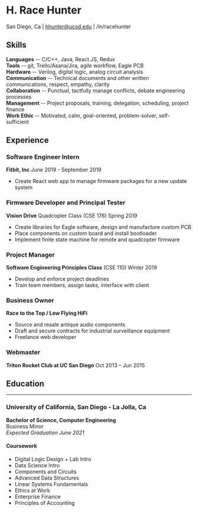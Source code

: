 # H. Race Hunter
San Diego, Ca | hhunter@ucsd.edu | /in/racehunter


## Skills
**Languages** -- C/C++, Java, React.JS, Redux  
**Tools** -- git, Trello/Asana/Jira, agile workflow, Eagle PCB  
**Hardware** -- Verilog, digital logic, analog circuit analysis  
**Communication**  -- Technical documents and other written communications, respect, empathy, clarity  
**Collaboration** -- Punctual, tactfully manage conflicts, debate engineering processes  
**Management** -- Project proposals, training, delegation, scheduling, project finance  
**Work Ethic** -- Motivated, calm, goal-oriented, problem-solver, self-sufficient

## Experience
### Software Engineer Intern
**Fitbit, Inc** June 2019 - September 2019
* Create React web app to manage firmware packages for a new update system

### Firmware Developer and Principal Tester
**Vision Drive** Quadcopter Class (CSE 176) Spring 2019
* Create libraries for Eagle software, design and manufacture custom PCB
* Place components on custom board and install bootloader
* Implement finite state machine for remote and quadcopter firmware

### Project Manager
**Software Engineering Principles Class** (CSE 110) Winter 2019
* Develop and enforce project deadlines
* Train team members, assign tasks, interface with client

### Business Owner
**Race to the Top / Low Flying HiFi**
* Source and resale antique audio components
* Draft and secure contracts for industrial surveillance equipment
* Freelance web developer

### Webmaster
**Triton Rocket Club at UC San Diego** Oct 2013 – Jun 2015


## Education
***
### University of California, San Diego - La Jolla, Ca
**Bachelor of Science, Computer Engineering**  
Business Minor  
*Expected Graduation June 2021*

#### Coursework
* Digital Logic Design + Lab Intro
* Data Science Intro
* Components and Circuits
* Advanced Data Structures
* Linear Systems Fundamentals
* Ethics at Work
* Enterprise Finance
* Principles of Accounting	
